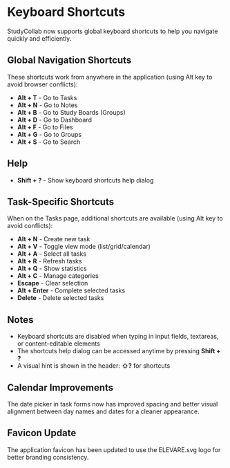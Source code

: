 # Keyboard Shortcuts

StudyCollab now supports global keyboard shortcuts to help you navigate quickly and efficiently.

## Global Navigation Shortcuts

These shortcuts work from anywhere in the application (using Alt key to avoid browser conflicts):

- **Alt + T** - Go to Tasks
- **Alt + N** - Go to Notes  
- **Alt + B** - Go to Study Boards (Groups)
- **Alt + D** - Go to Dashboard
- **Alt + F** - Go to Files
- **Alt + G** - Go to Groups
- **Alt + S** - Go to Search

## Help

- **Shift + ?** - Show keyboard shortcuts help dialog

## Task-Specific Shortcuts

When on the Tasks page, additional shortcuts are available (using Alt key to avoid conflicts):

- **Alt + N** - Create new task
- **Alt + V** - Toggle view mode (list/grid/calendar)
- **Alt + A** - Select all tasks
- **Alt + R** - Refresh tasks
- **Alt + Q** - Show statistics
- **Alt + C** - Manage categories
- **Escape** - Clear selection
- **Alt + Enter** - Complete selected tasks
- **Delete** - Delete selected tasks

## Notes

- Keyboard shortcuts are disabled when typing in input fields, textareas, or content-editable elements
- The shortcuts help dialog can be accessed anytime by pressing **Shift + ?**
- A visual hint is shown in the header: **⇧?** for shortcuts

## Calendar Improvements

The date picker in task forms now has improved spacing and better visual alignment between day names and dates for a cleaner appearance.

## Favicon Update

The application favicon has been updated to use the ELEVARE.svg logo for better branding consistency.